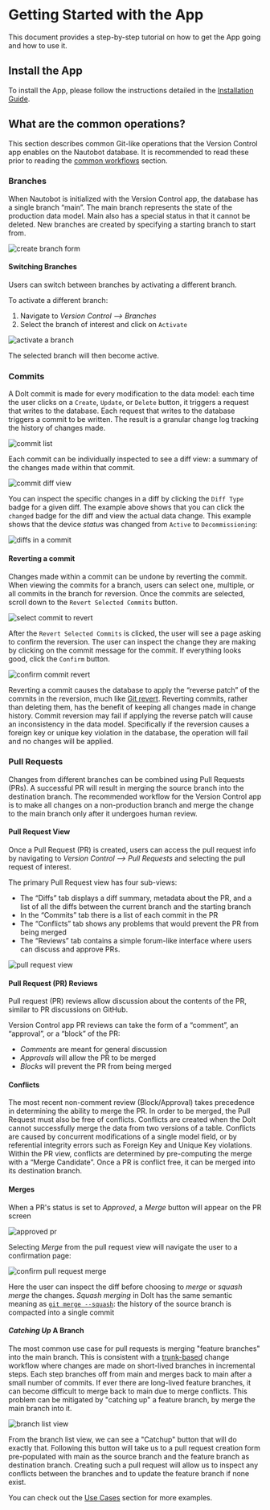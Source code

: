 # Getting Started with the App

This document provides a step-by-step tutorial on how to get the App going and how to use it.

## Install the App

To install the App, please follow the instructions detailed in the [Installation Guide](../admin/install.md).

## What are the common operations?

This section describes common Git-like operations that the Version Control app enables on the Nautobot database.
It is recommended to read these prior to reading the [common workflows](workflows/common_workflows.md) section.

### Branches  

When Nautobot is initialized with the Version Control app, the database has a single branch “main”. 
The main branch represents the state of the production data model.
Main also has a special status in that it cannot be deleted. 
New branches are created by specifying a starting branch to start from.

![create branch form](../images/create-branch-form.png)


#### Switching Branches

Users can switch between branches by activating a different branch. 

To activate a different branch:

1. Navigate to *Version Control --> Branches*
2. Select the branch of interest and click on `Activate`

![activate a branch](../images/activate-branch.png)

The selected branch will then become active.

### Commits

A Dolt commit is made for every modification to the data model: each time the user clicks on a `Create`, `Update`, or `Delete` button, it triggers a request that writes to the database. Each request that writes to the database triggers a commit to be written. The result is a granular change log tracking the history of changes made.

![commit list](../images/commits-in-main-branch.png)

Each commit can be individually inspected to see a diff view: a summary of the changes made within that commit.

![commit diff view](../images/diffs-in-a-commit.png)

You can inspect the specific changes in a diff by clicking the `Diff Type` badge for a given diff. The example above shows that you can click the `changed` badge for the diff and view the actual data change. This example shows that the device *status* was changed from `Active` to `Decommissioning`:

![diffs in a commit](../images/inspecting-a-diff-change.png)

#### Reverting a commit

Changes made within a commit can be undone by reverting the commit. When viewing the commits for a branch, users can select one, multiple, or all commits in the branch for reversion. Once the commits are selected, scroll down to the `Revert Selected Commits` button.

![select commit to revert](../images/select-commit-to-revert.png)

After the `Revert Selected Commits` is clicked, the user will see a page asking to confirm the reversion. The user can inspect the change they are making by clicking on the commit message for the commit. If everything looks good, click the `Confirm` button.

![confirm commit revert](../images/confirm-commit-revert.png)

Reverting a commit causes the database to apply the “reverse patch” of the commits in the reversion, much like [Git revert](https://git-scm.com/docs/git-revert). Reverting commits, rather than deleting them, has the benefit of keeping all changes made in change history.  Commit reversion may fail if applying the reverse patch will cause an inconsistency in the data model. Specifically if the reversion causes a foreign key or unique key violation in the database, the operation will fail and no changes will be applied.

### Pull Requests

Changes from different branches can be combined using Pull Requests (PRs). A successful PR will result in merging the source branch into the destination branch. The recommended workflow for the Version Control app is to make all changes on a non-production branch and merge the change to the main branch only after it undergoes human review.

#### Pull Request View

Once a Pull Request (PR) is created, users can access the pull request info by navigating to *Version Control --> Pull Requests* and selecting the pull request of interest.

The primary Pull Request view has four sub-views:

* The “Diffs” tab displays a diff summary, metadata about the PR, and a list of all the diffs between the current branch and the starting branch
* In the “Commits” tab there is a list of each commit in the PR
* The “Conflicts” tab shows any problems that would prevent the PR from being merged 
* The “Reviews” tab contains a simple forum-like interface where users can discuss and approve PRs.

![pull request view](../images/pull-request-view.png)

#### Pull Request (PR) Reviews

Pull request (PR) reviews allow discussion about the contents of the PR, similar to PR discussions on GitHub.

Version Control app PR reviews can take the form of a “comment”, an “approval”, or a “block” of the PR:

* *Comments* are meant for general discussion 
* *Approvals* will allow the PR to be merged 
* *Blocks* will prevent the PR from being merged


#### Conflicts

The most recent non-comment review (Block/Approval) takes precedence in determining the ability to merge the PR. In order to be merged, the Pull Request must also be free of conflicts. Conflicts are created when the Dolt cannot successfully merge the data from two versions of a table. Conflicts are caused by concurrent modifications of a single model field, or by referential integrity errors such as Foreign Key and Unique Key violations. Within the PR view, conflicts are determined by pre-computing the merge with a “Merge Candidate”. Once a PR is conflict free, it can be merged into its destination branch. 

#### Merges

When a PR's status is set to *Approved*, a *Merge* button will appear on the PR screen 

![approved pr](../images/approved_pr.png)

Selecting *Merge* from the pull request view will navigate the user to a confirmation page:

![confirm pull request merge](../images/confirm-pull-request-merge.png)

Here the user can inspect the diff before choosing to *merge* or *squash merge* the changes. *Squash merging* in Dolt has the same semantic meaning as [`git merge --squash`](https://git-scm.com/docs/git-merge#Documentation/git-merge.txt---squash): the history of the source branch is compacted into a single commit

#### *Catching Up* A Branch

The most common use case for pull requests is merging "feature branches" into the main branch. This is consistent with a [trunk-based](https://www.atlassian.com/continuous-delivery/continuous-integration/trunk-based-development) change workflow where changes are made on short-lived branches in incremental steps. Each step branches off from main and merges back to main after a small number of commits. If ever there are long-lived feature branches, it can become difficult to merge back to main due to merge conflicts. This problem can be mitigated by "catching up" a feature branch, by merge the main branch into it.

![branch list view](../images/branch-list-view.png)

From the branch list view, we can see a "Catchup" button that will do exactly that. Following this button will take us to a pull request creation form pre-populated with main as the source branch and the feature branch as destination branch. Creating such a pull request will allow us to inspect any conflicts between the branches and to update the feature branch if none exist.

You can check out the [Use Cases](app_use_cases.md) section for more examples.
